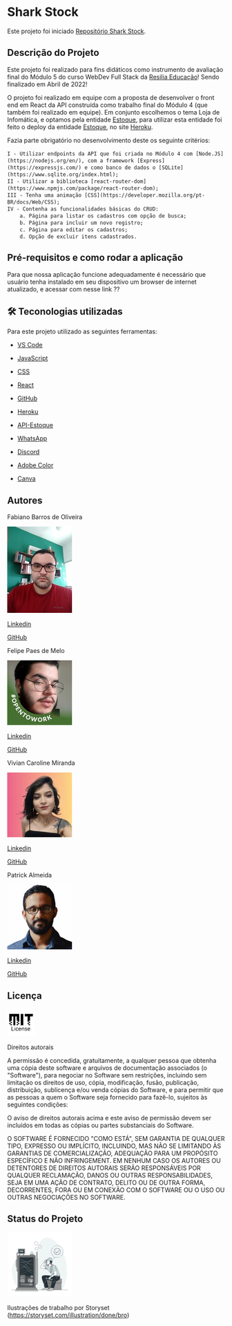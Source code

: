 # Shark Stock

Este projeto foi iniciado [Repositório Shark Stock](https://github.com/sucoDeGoiaba/React_MOD5/tree/master/react-mod5).

## Descrição do Projeto

Este projeto foi realizado para fins didáticos como instrumento de avaliação final do Módulo 5 do curso WebDev Full Stack da [Resilia Educação](https://www.resilia.com.br/)! Sendo finalizado em Abril de 2022!

O projeto foi realizado em equipe com a proposta de desenvolver o front end em React da API construída como trabalho final do Módulo 4 (que também foi realizado em equipe). Em conjunto escolhemos o tema Loja de Infomática, e optamos pela entidade [Estoque](https://github.com/sucoDeGoiaba/apiMOD4), para utilizar esta entidade foi feito o deploy da entidade [Estoque](https://apimod4-infoshark.herokuapp.com/produtos), no site [Heroku](https://www.heroku.com). 

Fazia parte obrigatório no desenvolvimento deste os seguinte critérios:

    I - Utilizar endpoints da API que foi criada no Módulo 4 com [Node.JS](https://nodejs.org/en/), com a framework [Express](https://expressjs.com/) e como banco de dados o [SQLite](https://www.sqlite.org/index.html);
    II - Utilizar a biblioteca [react-router-dom](https://www.npmjs.com/package/react-router-dom);
    III - Tenha uma animação [CSS](https://developer.mozilla.org/pt-BR/docs/Web/CSS);
    IV - Contenha as funcionalidades básicas do CRUD:
        a. Página para listar os cadastros com opção de busca;
        b. Página para incluir um novo registro;
        c. Página para editar os cadastros;
        d. Opção de excluir itens cadastrados.

##  Pré-requisitos e como rodar a aplicação

  Para que nossa aplicação funcione adequadamente é necessário que usuário tenha instalado em seu dispositivo um browser de internet atualizado, e acessar com nesse link ??

## 🛠 Teconologias utilizadas

Para este projeto utilizado as seguintes ferramentas:

  
- [VS Code](https://code.visualstudio.com/)

- [JavaScript](https://www.javascript.com/)

- [CSS](https://www.w3.org/Style/CSS/#specs)

- [React](https://pt-br.reactjs.org/)

- [GitHub](https://github.com/)

- [Heroku](https://www.heroku.com)

- [API-Estoque](https://apimod4-infoshark.herokuapp.com/produtos)

- [WhatsApp](https://web.whatsapp.com/)

- [Discord](https://discord.com/)

- [Adobe Color](https://color.adobe.com/pt/create/color-wheel)

- [Canva](https://www.canva.com/)


## Autores

Fabiano Barros de Oliveira

![Fabiano B. de Oliveira](./public/img/fabiano.jpg)

[Linkedin](https://www.linkedin.com/in/fabiano-barros-de-oliveira-3aa12b82/)

[GitHub](https://github.com/fabianobarroli)



Felipe Paes de Melo

![Felipe Paes de Melo](./public/img/felipe.jpg)

[Linkedin](https://www.linkedin.com/in/flppaesdemelo/)

[GitHub](https://github.com/sucoDeGoiaba)



Vivian Caroline Miranda

![Vivian Caroline Miranda](./public/img/carol.jpg)

[Linkedin](https://www.linkedin.com/in/viviancaroline/)

[GitHub](https://github.com/viviancarolinemiranda)

  

Patrick Almeida

![Patrick Almeida](./public/img/patrick.jpg)

[Linkedin](https://www.linkedin.com/in/patrick-almeida-01b47422a/)

[GitHub](https://github.com/patrickovalmeida)


## Licença

  
![Lincense MIT](./public/img/license_mit.png)

  

Direitos autorais

  

A permissão é concedida, gratuitamente, a qualquer pessoa que obtenha uma cópia deste software e arquivos de documentação associados (o "Software"), para negociar no Software sem restrições, incluindo sem limitação os direitos de uso, cópia, modificação, fusão, publicação, distribuição, sublicença e/ou venda cópias do Software, e para permitir que as pessoas a quem o Software seja fornecido para fazê-lo, sujeitos às seguintes condições:

  

O aviso de direitos autorais acima e este aviso de permissão devem ser incluídos em todas as cópias ou partes substanciais do Software.

  

O SOFTWARE É FORNECIDO "COMO ESTÁ", SEM GARANTIA DE QUALQUER TIPO, EXPRESSO OU IMPLÍCITO, INCLUINDO, MAS NÃO SE LIMITANDO ÀS GARANTIAS DE COMERCIALIZAÇÃO, ADEQUAÇÃO PARA UM PROPÓSITO ESPECÍFICO E NÃO INFRINGEMENT. EM NENHUM CASO OS AUTORES OU DETENTORES DE DIREITOS AUTORAIS SERÃO RESPONSÁVEIS POR QUALQUER RECLAMAÇÃO, DANOS OU OUTRAS RESPONSABILIDADES, SEJA EM UMA AÇÃO DE CONTRATO, DELITO OU DE OUTRA FORMA, DECORRENTES, FORA OU EM CONEXÃO COM O SOFTWARE OU O USO OU OUTRAS NEGOCIAÇÕES NO SOFTWARE.

## Status do Projeto

![Done](./public/img/Done-bro.png)

Ilustrações de trabalho por Storyset (https://storyset.com/illustration/done/bro)